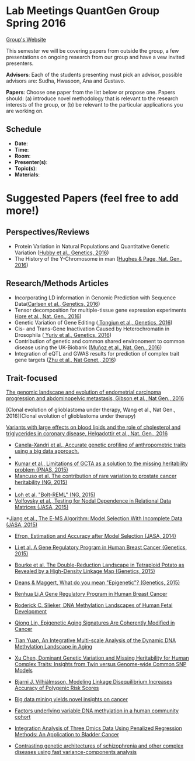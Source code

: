 # Lab Meetings QuantGen Group Spring 2016

[Group's Website](http://quantgen.github.io/)

This semester we will be covering  papers from outside the group, a few presentations on ongoing research from our group and have a vew invited presenters.

**Advisors**: Each of the students presenting must pick an advisor, possible advisors are: Sudha, Hwasoon, Ana and Gustavo.

**Papers**: Choose one paper from the list below or propose one. Papers should: (a) introduce novel methodology that is relevant to the research interests of the group, or (b) be relevant to the particular applications you are working on. 


## Schedule

 * **Date**:
 * **Time**:
 * **Room**:
 * **Presenter(s)**:
 * **Topic(s)**:
 * **Materials**:


# Suggested Papers (feel free to add more!)

## Perspectives/Reviews


 * Protein Variation in Natural Populations and Quantitative Genetic Variation ([Hubby et al., Genetics, 2016]( http://www.genetics.org/content/203/4/1497))
 * The History of the Y-Chromosome in man ([Hughes & Page, Nat. Gen., 2016](http://www.nature.com/ng/journal/v48/n6/pdf/ng.3580.pdf))

## Research/Methods Articles

  * Incorporating LD information in Genomic Prediction with Sequence Data([Carlsen et al., Genetics, 2016](http://www.genetics.org/content/202/2/411))
  * Tensor decomposition for multiple-tissue gene expression experiments [Hore et al., Nat. Gen., 2016](http://www.nature.com/ng/journal/v48/n9/full/ng.3624.html))
  * Genetic Variation of Gene Editing ([ Tongjun et al., Genetics, 2016](http://www.genetics.org/content/202/2/787))
  * Cis- and Trans-Gene Inactivation Caused by Heterochromatin in Drosophila ([ Yuriy et al., Genetics, 2016](http://www.genetics.org/content/202/1/93))
  * Contribution of genetic and common shared environoment to common disease using the UK-Biobank ([Muñoz et al., Nat. Gen., 2016](http://www.nature.com/ng/journal/v48/n9/full/ng.3618.html))
  * Integration of eQTL and GWAS results for prediction of complex trait gene targets ([Zhu et al., Nat Genet., 2016](http://www.nature.com/ng/journal/v48/n5/pdf/ng.3538.pdf))

## Trait-focused 
[The genomic landscape and evolution of endometrial carcinoma progression and abdominopelvic metastasis, Gibson et al., Nat Gen., 2016](http://www.nature.com/ng/journal/v48/n8/full/ng.3602.html)

[Clonal evolution of glioblastoma under therapy, Wang et al., Nat Gen., 2016](Clonal evolution of glioblastoma under therapy)

[Variants with large effects on blood lipids and the role of  cholesterol and triglycerides in coronary disease,  Helgadottir et al., Nat. Gen., 2016](http://www.nature.com/ng/journal/v48/n6/pdf/ng.3561.pdf)


* [ Canela-Xandri et al., Accurate genetic profiling of anthropometric traits using a big data approach.](http://biorxiv.org/content/early/2015/12/01/033134.abstract)
* 
* [Kumar et al., Limitations of GCTA as a solution to the missing
heritability problem (PNAS, 2015) ](http://www.pnas.org/content/113/1/E61.full.pdf)
* [Mancuso et al. The contribution of rare variation to prostate cancer heritability (NG, 2015)](http://www.nature.com/ng/journal/v48/n1/full/ng.3446.html)
* 
* [Loh et al. "Bolt-REML" (NG, 2015)](http://www.nature.com/ng/journal/v47/n12/full/ng.3431.html)
* [Volfovsky et al., Testing for Nodal Dependence in Relational Data Matrices (JASA, 2015)](http://www.tandfonline.com/doi/full/10.1080/01621459.2014.965777)

*[Jiang et al., The E-MS Algorithm: Model Selection With Incomplete Data (JASA, 2015)](http://www.tandfonline.com/doi/full/10.1080/01621459.2014.948545)

* [Efron, Estimation and Accuracy after Model Selection (JASA, 2014)](http://www.tandfonline.com/doi/full/10.1080/01621459.2013.823775#abstract)

* [Li et al. A Gene Regulatory Program in Human Breast Cancer (Genetics, 2015)](http://www.genetics.org/content/201/4/1341)

* [Bourke et al. The Double-Reduction Landscape in Tetraploid Potato as Revealed by a High-Density Linkage Map (Genetics, 2015)](http://www.genetics.org/content/201/3/853)

* [Deans & Maggert, What do you mean "Epigenetic"? (Genetics, 2015)](http://www.genetics.org/content/199/4/887)

* [Renhua Li,A Gene Regulatory Program in Human Breast Cancer](http://www.genetics.org/content/201/4/1341)

* [Roderick C. Slieker, DNA Methylation Landscapes of Human Fetal Development](http://www.plosgenetics.org/article/info%3Adoi%2F10.1371%2Fjournal.pgen.1005583)

* [Qiong Lin, Epigenetic Aging Signatures Are Coherently Modified in Cancer ](http://www.plosgenetics.org/article/info%3Adoi%2F10.1371%2Fjournal.pgen.1005334)

* [Tian Yuan, An Integrative Multi-scale Analysis of the Dynamic DNA Methylation Landscape in Aging ](http://www.plosgenetics.org/article/info%3Adoi%2F10.1371%2Fjournal.pgen.1004996)

* [Xu Chen, Dominant Genetic Variation and Missing Heritability for Human Complex Traits: Insights from Twin versus Genome-wide Common SNP Models](http://www.cell.com/ajhg/abstract/S0002-9297%2815%2900406-1)

* [Bjarni J. Vilhjálmsson, Modeling Linkage Disequilibrium Increases Accuracy of Polygenic Risk Scores](http://www.cell.com/ajhg/abstract/S0002-9297%2815%2900365-1)

* [Big data mining yields novel insights on cancer](http://www.nature.com/ng/journal/v47/n2/full/ng.3205.html)

* [Factors underlying variable DNA methylation in a human community cohort](http://www.pnas.org/content/109/Supplement_2/17253.full.pdf?sid=c8beed59-5f0c-471b-a773-14b0ba21ef82)

* [Integration Analysis of Three Omics Data Using Penalized Regression Methods: An Application to Bladder Cancer](http://journals.plos.org/plosgenetics/article?id=10.1371/journal.pgen.1005689)

* [Contrasting genetic architectures of schizophrenia and other complex diseases using fast variance-components analysis](http://www.nature.com/ng/journal/v47/n12/full/ng.3431.html#supplementary-information)


